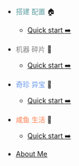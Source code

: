 - <font color="#5F9EA0">搭建 配置</font> :house:

  - [Quick start :arrow_right:](/build/index.md)

- <font color="#808080">机器 碎片</font> :wrench: 

  - <font color="red">[Quick start :arrow_right:](/patch/index.md)</font>

<!-- - 代码 代码 :computer:

  - [Quick start :arrow_right:](/code/index.md) -->

- <font color="#6495ED">奇珍 异宝</font> :white_flower:

  - [Quick start :arrow_right:](/treasure/index.md)

<!-- - <font color="#556B2F">杂货 小铺</font> :rainbow:

  - [Quick start :arrow_right:](/life/index.md) -->

- <font color="#FF7F50">咸鱼 生活</font> :guitar:

  - [Quick start :arrow_right:](/insane/index.md)

- [About Me](README.md)
